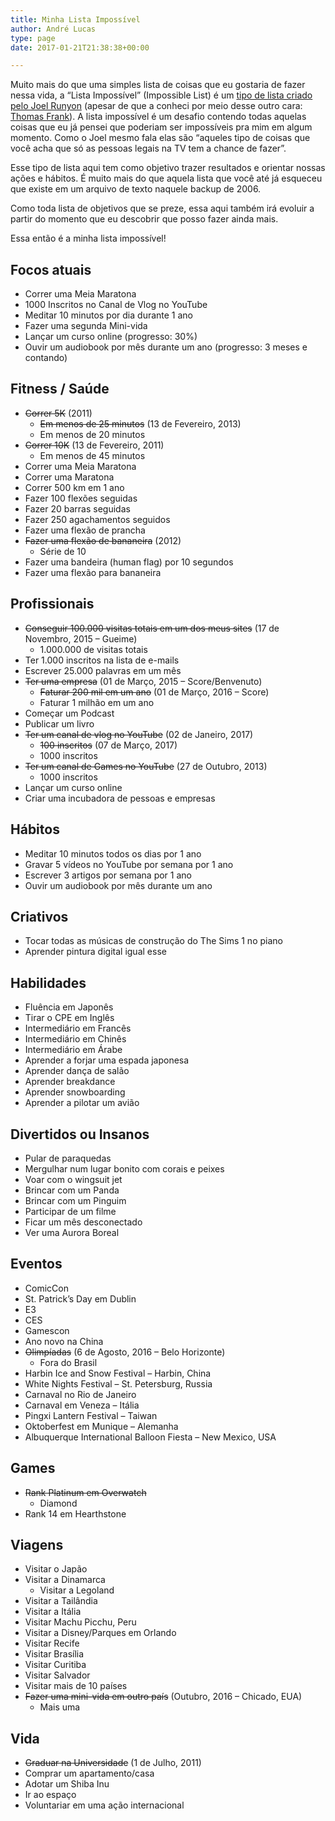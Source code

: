 ```yaml
---
title: Minha Lista Impossível
author: André Lucas
type: page
date: 2017-01-21T21:38:38+00:00

---
```

Muito mais do que uma simples lista de coisas que eu gostaria de fazer nessa vida, a &#8220;Lista Impossível&#8221; (Impossible List) é um <a href="https://impossiblehq.com/impossible-list/" target="_blank">tipo de lista criado pelo Joel Runyon</a> (apesar de que a conheci por meio desse outro cara: <a href="https://collegeinfogeek.com/about/meet-the-author/my-impossible-list/" target="_blank">Thomas Frank</a>). A lista impossível é um desafio contendo todas aquelas coisas que eu já pensei que poderiam ser impossíveis pra mim em algum momento. Como o Joel mesmo fala elas são &#8220;aqueles tipo de coisas que você acha que só as pessoas legais na TV tem a chance de fazer&#8221;.

Esse tipo de lista aqui tem como objetivo trazer resultados e orientar nossas ações e hábitos. É muito mais do que aquela lista que você até já esqueceu que existe em um arquivo de texto naquele backup de 2006.

Como toda lista de objetivos que se preze, essa aqui também irá evoluir a partir do momento que eu descobrir que posso fazer ainda mais.

Essa então é a minha lista impossível!

## Focos atuais

  * Correr uma Meia Maratona
  * 1000 Inscritos no Canal de Vlog no YouTube
  * Meditar 10 minutos por dia durante 1 ano
  * Fazer uma segunda Mini-vida
  * Lançar um curso online (progresso: 30%)
  * Ouvir um audiobook por mês durante um ano (progresso: 3 meses e contando)

## Fitness / Saúde

  * <del>Correr 5K</del> (2011) 
      * <del>Em menos de 25 minutos</del> (13 de Fevereiro, 2013)
      * Em menos de 20 minutos
  * <del>Correr 10K</del> (13 de Fevereiro, 2011) 
      * Em menos de 45 minutos
  * Correr uma Meia Maratona
  * Correr uma Maratona
  * Correr 500 km em 1 ano
  * Fazer 100 flexões seguidas
  * Fazer 20 barras seguidas
  * Fazer 250 agachamentos seguidos
  * Fazer uma flexão de prancha
  * <del>Fazer uma flexão de bananeira</del> (2012) 
      * Série de 10
  * Fazer uma bandeira (human flag) por 10 segundos
  * Fazer uma flexão para bananeira

## Profissionais

  * <del>Conseguir 100.000 visitas totais em um dos meus sites</del> (17 de Novembro, 2015 &#8211; Gueime) 
      * 1.000.000 de visitas totais
  * Ter 1.000 inscritos na lista de e-mails
  * Escrever 25.000 palavras em um mês
  * <del>Ter uma empresa</del> (01 de Março, 2015 &#8211; Score/Benvenuto) 
      * <del>Faturar 200 mil em um ano</del> (01 de Março, 2016 &#8211; Score)
      * Faturar 1 milhão em um ano
  * Começar um Podcast
  * Publicar um livro
  * <del>Ter um canal de vlog no YouTube</del> (02 de Janeiro, 2017) 
      * <del>100 inscritos</del> (07 de Março, 2017)
      * 1000 inscritos
  * <del>Ter um canal de Games no YouTube</del> (27 de Outubro, 2013) 
      * 1000 inscritos
  * Lançar um curso online
  * Criar uma incubadora de pessoas e empresas

## Hábitos

  * Meditar 10 minutos todos os dias por 1 ano
  * Gravar 5 vídeos no YouTube por semana por 1 ano
  * Escrever 3 artigos por semana por 1 ano
  * Ouvir um audiobook por mês durante um ano

## Criativos

  * Tocar todas as músicas de construção do The Sims 1 no piano
  * Aprender pintura digital igual esse

## Habilidades

  * Fluência em Japonês
  * Tirar o CPE em Inglês
  * Intermediário em Francês
  * Intermediário em Chinês
  * Intermediário em Árabe
  * Aprender a forjar uma espada japonesa
  * Aprender dança de salão
  * Aprender breakdance
  * Aprender snowboarding
  * Aprender a pilotar um avião

## Divertidos ou Insanos

  * Pular de paraquedas
  * Mergulhar num lugar bonito com corais e peixes
  * Voar com o wingsuit jet
  * Brincar com um Panda
  * Brincar com um Pinguim
  * Participar de um filme
  * Ficar um mês desconectado
  * Ver uma Aurora Boreal

## Eventos

  * ComicCon
  * St. Patrick&#8217;s Day em Dublin
  * E3
  * CES
  * Gamescon
  * Ano novo na China
  * <del>Olimpíadas</del> (6 de Agosto, 2016 &#8211; Belo Horizonte) 
      * Fora do Brasil
  * Harbin Ice and Snow Festival &#8211; Harbin, China
  * White Nights Festival &#8211; St. Petersburg, Russia
  * Carnaval no Rio de Janeiro
  * Carnaval em Veneza &#8211; Itália
  * Pingxi Lantern Festival &#8211; Taiwan
  * Oktoberfest em Munique &#8211; Alemanha
  * Albuquerque International Balloon Fiesta &#8211; New Mexico, USA

## Games

  * <del>Rank Platinum em Overwatch</del> 
      * Diamond
  * Rank 14 em Hearthstone

## Viagens

  * Visitar o Japão
  * Visitar a Dinamarca 
      * Visitar a Legoland
  * Visitar a Tailândia
  * Visitar a Itália
  * Visitar Machu Picchu, Peru
  * Visitar a Disney/Parques em Orlando
  * Visitar Recife
  * Visitar Brasília
  * Visitar Curitiba
  * Visitar Salvador
  * Visitar mais de 10 países
  * <del>Fazer uma mini-vida em outro país</del> (Outubro, 2016 &#8211; Chicado, EUA) 
      * Mais uma

## Vida

  * <del>Graduar na Universidade</del> (1 de Julho, 2011)
  * Comprar um apartamento/casa
  * Adotar um Shiba Inu
  * Ir ao espaço
  * Voluntariar em uma ação internacional

&nbsp;